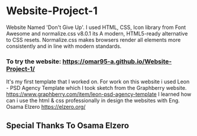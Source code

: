 # Website-Project-1
Website Named 'Don't Give Up'. I used HTML, CSS, Icon library from Font Awesome and normalize.css v8.0.1 its A modern, HTML5-ready alternative to CSS resets. Normalize.css makes browsers render all elements more consistently and in line with modern standards.

### To try the website: https://omar95-a.github.io/Website-Project-1/

It's my first template that I worked on. For work on this website i used Leon - PSD Agency Template which I took sketch from the Graphberry website.
https://www.graphberry.com/item/leon-psd-agency-template
I learned how can i use the html & css professionally in design the websites with Eng. Osama Elzero
https://elzero.org/
## Special Thanks To Osama Elzero
